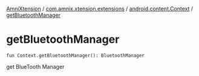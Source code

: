 [AmniXtension](../../index.md) / [com.amnix.xtension.extensions](../index.md) / [android.content.Context](index.md) / [getBluetoothManager](./get-bluetooth-manager.md)

# getBluetoothManager

`fun Context.getBluetoothManager(): BluetoothManager`

get BlueTooth Manager

